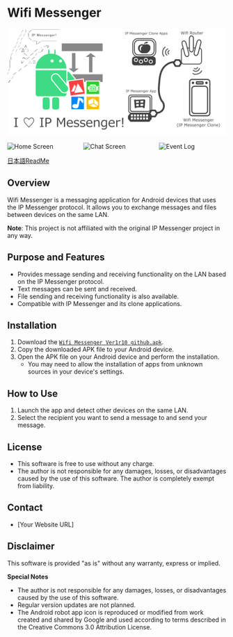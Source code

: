 # Wifi Messenger

![Feature Graphic](設計/for-store/図-フィーチャーグラフィック.png)

<div style="display: flex;">
  <img src="設計/for-store/device-2020-06-05-171018.png" alt="Home Screen" style="margin-right: 20px; width: 300px;">
  <img src="設計/for-store/device-2020-06-05-171537.png" alt="Chat Screen" style="margin-right: 20px; width: 300px;">
  <img src="設計/for-store/device-2020-06-05-171811.png" alt="Event Log" style="width: 300px;">
</div>

[日本語ReadMe](README.ja.md)

## Overview

Wifi Messenger is a messaging application for Android devices that uses the IP Messenger protocol. It allows you to exchange messages and files between devices on the same LAN.

**Note**: This project is not affiliated with the original IP Messenger project in any way.

## Purpose and Features

-   Provides message sending and receiving functionality on the LAN based on the IP Messenger protocol.
-   Text messages can be sent and received.
-   File sending and receiving functionality is also available.
-   Compatible with IP Messenger and its clone applications.

## Installation

1. Download the [`Wifi Messenger Ver1r10 github.apk`](Wifi%20Messenger%20Ver1r10%20github.apk).
2.  Copy the downloaded APK file to your Android device.
3.  Open the APK file on your Android device and perform the installation.
    -   You may need to allow the installation of apps from unknown sources in your device's settings.

## How to Use

1.  Launch the app and detect other devices on the same LAN.
2.  Select the recipient you want to send a message to and send your message.

## License

-   This software is free to use without any charge.
-   The author is not responsible for any damages, losses, or disadvantages caused by the use of this software. The author is completely exempt from liability.

## Contact

-   [Your Website URL]

## Disclaimer

This software is provided "as is" without any warranty, express or implied.

**Special Notes**

*   The author is not responsible for any damages, losses, or disadvantages caused by the use of this software.
*   Regular version updates are not planned.
*   The Android robot app icon is reproduced or modified from work created and shared by Google and used according to terms described in the Creative Commons 3.0 Attribution License.
